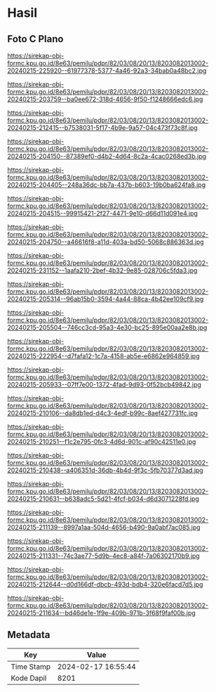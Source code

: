 # Hasil

## Foto C Plano

https://sirekap-obj-formc.kpu.go.id/8e63/pemilu/pdpr/82/03/08/20/13/8203082013002-20240215-225920--61977378-5377-4a46-92a3-34bab0a48bc2.jpg

https://sirekap-obj-formc.kpu.go.id/8e63/pemilu/pdpr/82/03/08/20/13/8203082013002-20240215-203759--ba0ee672-318d-4656-9f50-f1248666edc6.jpg

https://sirekap-obj-formc.kpu.go.id/8e63/pemilu/pdpr/82/03/08/20/13/8203082013002-20240215-212415--b7538031-5f17-4b9e-9a57-04c473f73c8f.jpg

https://sirekap-obj-formc.kpu.go.id/8e63/pemilu/pdpr/82/03/08/20/13/8203082013002-20240215-204150--87389ef0-d4b2-4d64-8c2a-4cac0268ed3b.jpg

https://sirekap-obj-formc.kpu.go.id/8e63/pemilu/pdpr/82/03/08/20/13/8203082013002-20240215-204405--248a36dc-bb7a-437b-b603-19b0ba624fa8.jpg

https://sirekap-obj-formc.kpu.go.id/8e63/pemilu/pdpr/82/03/08/20/13/8203082013002-20240215-204515--99915421-2f27-4471-9e10-d66d11d091e4.jpg

https://sirekap-obj-formc.kpu.go.id/8e63/pemilu/pdpr/82/03/08/20/13/8203082013002-20240215-204750--a46616f8-a11d-403a-bd50-5068c886363d.jpg

https://sirekap-obj-formc.kpu.go.id/8e63/pemilu/pdpr/82/03/08/20/13/8203082013002-20240215-231152--1aafa210-2bef-4b32-9e85-028706c5fda3.jpg

https://sirekap-obj-formc.kpu.go.id/8e63/pemilu/pdpr/82/03/08/20/13/8203082013002-20240215-205314--96ab15b0-3594-4a44-88ca-4b42ee109cf9.jpg

https://sirekap-obj-formc.kpu.go.id/8e63/pemilu/pdpr/82/03/08/20/13/8203082013002-20240215-205504--746cc3cd-95a3-4e30-bc25-895e00aa2e8b.jpg

https://sirekap-obj-formc.kpu.go.id/8e63/pemilu/pdpr/82/03/08/20/13/8203082013002-20240215-222954--d7fafa12-1c7a-4158-ab5e-e6862e964859.jpg

https://sirekap-obj-formc.kpu.go.id/8e63/pemilu/pdpr/82/03/08/20/13/8203082013002-20240215-205933--07ff7e00-1372-4fad-9d93-0f52bcb49842.jpg

https://sirekap-obj-formc.kpu.go.id/8e63/pemilu/pdpr/82/03/08/20/13/8203082013002-20240215-210106--da8db1ed-d4c3-4edf-b99c-8aef427731fc.jpg

https://sirekap-obj-formc.kpu.go.id/8e63/pemilu/pdpr/82/03/08/20/13/8203082013002-20240215-210251--f1c2e795-0fc3-4d6d-901c-af90c42511e0.jpg

https://sirekap-obj-formc.kpu.go.id/8e63/pemilu/pdpr/82/03/08/20/13/8203082013002-20240215-210438--a406351d-36db-4b4d-9f3c-5fb70377d3ad.jpg

https://sirekap-obj-formc.kpu.go.id/8e63/pemilu/pdpr/82/03/08/20/13/8203082013002-20240215-210631--b638adc5-5d21-4fcf-b034-d6d3071228fd.jpg

https://sirekap-obj-formc.kpu.go.id/8e63/pemilu/pdpr/82/03/08/20/13/8203082013002-20240215-211139--8997a1aa-504d-4656-b490-9a0abf7ac085.jpg

https://sirekap-obj-formc.kpu.go.id/8e63/pemilu/pdpr/82/03/08/20/13/8203082013002-20240215-211331--74c3ae77-5d9b-4ec8-a84f-7a06302170b9.jpg

https://sirekap-obj-formc.kpu.go.id/8e63/pemilu/pdpr/82/03/08/20/13/8203082013002-20240215-212644--d0d166df-dbcb-493d-bdb4-320e6facd7d5.jpg

https://sirekap-obj-formc.kpu.go.id/8e63/pemilu/pdpr/82/03/08/20/13/8203082013002-20240215-211634--bd46de1e-1f9e-409b-971b-3f68f9faf00b.jpg


## Metadata

| Key        | Value               |
| ---------- | ------------------- |
| Time Stamp | 2024-02-17 16:55:44 |
| Kode Dapil | 8201                |



